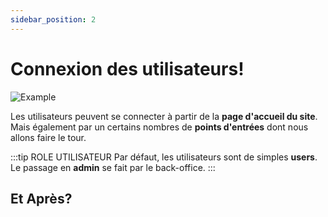 ```yaml
---
sidebar_position: 2
---
```


# Connexion des utilisateurs!

![Example](/img/undraw_docusaurus_mountain.svg)

Les utilisateurs peuvent se connecter à partir de la **page d'accueil du site**.  
Mais également par un certains nombres de **points d'entrées** dont nous allons faire le tour.

:::tip ROLE UTILISATEUR
Par défaut, les utilisateurs sont de simples **users**. Le passage en **admin** se fait par le back-office.
:::

## Et Après?
